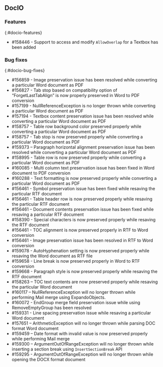 ## DocIO

### Features
{:#docio-features}

* \#158446 - Support to access and modify `AllowOverlap` for a Textbox has been added

### Bug fixes
{:#docio-bug-fixes}

* \#156859 - Image preservation issue has been resolved while converting a particular Word document as PDF
* \#156827 - Tab stop based on compatibility option of “ForgetLastTabAlign” is now properly preserved in Word to PDF conversion
* \#157199 - NullReferenceException is no longer thrown while converting a particular Word document as PDF
* \#157194 - Textbox content preservation issue has been resolved while converting a particular Word document as PDF
* \#158757 - Table row background color preserved properly while converting a particular Word document as PDF
* \#158757 - Tab stop is now preserved properly while converting a particular Word document as PDF
* \#159373 – Paragraph horizontal alignment preservation issue has been resolved while converting a particular Word document as PDF
* \#158995 - Table row is now preserved properly while converting a particular Word document as PDF
* \#160085 - Multi column text preservation issue has been fixed in Word document to PDF conversion
* \#160288 - Text formatting is now preserved properly while converting a particular Word document as PDF
* \#156461 - Symbol preservation issue has been fixed while resaving the particular RTF document
* \#156461 - Table header row is now preserved properly while resaving the particular RTF document
* \#156461 – Document contents preservation issue has been fixed while resaving a particular RTF document
* \#158390 - Special characters is now preserved properly while resaving the RTF document
* \#156461 - TOC alignment is now preserved properly in RTF to Word conversion
* \#156461 - Image preservation issue has been resolved in RTF to Word conversion
* \#159078 - AutoHyphenation setting is now preserved properly while resaving the Word document as RTF file
* \#159658 - Line break is now preserved properly in Word to RTF conversion
* \#159668 - Paragraph style is now preserved properly while resaving the RTF document
* \#158263 – TOC text contents are now preserved properly while resaving the particular Word document
* \#160117 – NullReferenceException will no longer thrown while performing Mail merge using ExpandoObjects.
* \#160072 - EndGroup merge field preservation issue while using RemoveEmptyGroup has been resolved
* \#159331 - Line spacing preservation issue while resaving a particular Word document
* \#157651 – ArithmeticException will no longer thrown while parsing DOC format Word document
* \#159459 – Date format with invalid value is now preserved properly while performing Mail merge
* \#159300 – ArgumentOutOfRangeException will no longer thrown while inserting a section break using `InsertSectionBreak` API
* \#159295 - ArgumentOutOfRangeException will no longer thrown while opening the DOCX format document
